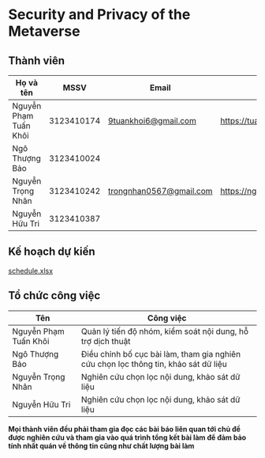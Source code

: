 # Security and Privacy of the Metaverse

## Thành viên
| Họ và tên               | MSSV        | Email                             | Website cá nhân              |
|-------------------------|-------------|-----------------------------------|------------------------------|
| Nguyễn Phạm Tuấn Khôi   | 3123410174  | 9tuankhoi6@gmail.com              | https://tuankhoi18.github.io |
| Ngô Thượng Bảo          | 3123410024  |                                   |                              |
| Nguyễn Trọng Nhân       | 3123410242  | trongnhan0567@gmail.com           | https://nguyentrongnhan2211.github.io/trongnhan1705.github.io|
| Nguyễn Hữu Tri          | 3123410387  |                                   |                              |

## Kế hoạch dự kiến
[schedule.xlsx](https://github.com/user-attachments/files/19232770/schedule.xlsx)

## Tổ chức công việc
| Tên | Công việc |
|-----|-----------|
|Nguyễn Phạm Tuấn Khôi| Quản lý tiến độ nhóm, kiểm soát nội dung, hỗ trợ dịch thuật |
|Ngô Thượng Bảo | Điều chỉnh bố cục bài làm, tham gia nghiên cứu chọn lọc thông tin, khảo sát dữ liệu |
|Nguyễn Trọng Nhân| Nghiên cứu chọn lọc nội dung, khảo sát dữ liệu |
|Nguyễn Hữu Tri | Nghiên cứu chọn lọc nội dung, khảo sát dữ liệu |

**Mọi thành viên đều phải tham gia đọc các bài báo liên quan tới chủ đề được nghiên cứu và tham gia vào quá trình tổng kết bài làm để đảm bảo tính nhất quán về thông tin cũng như chất lượng bài làm**
